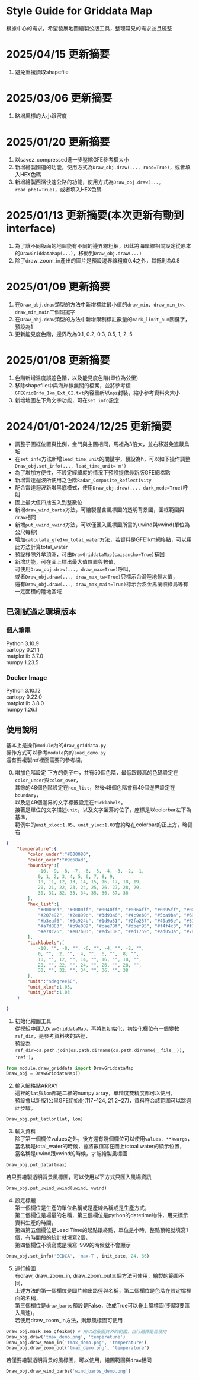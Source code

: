# Style Guide for Griddata Map
根據中心的需求，希望發展地圖繪製公版工具，整理常見的需求並且統整

# 2025/04/15 更新摘要
1. 避免重複讀取shapefile

# 2025/03/06 更新摘要
1. 略增風標的大小跟密度

# 2025/01/20 更新摘要
1. 以savez_compressed進一步壓縮GFE參考檔大小
2. 新增繪製國道的功能，使用方式為`Draw_obj.draw(..., road=True)`，或者填入HEX色碼
3. 新增繪製西濱快速公路的功能，使用方式為`Draw_obj.draw(..., road_ph61=True)`，或者填入HEX色碼

# 2025/01/13 更新摘要(本次更新有動到interface)
1. 為了讓不同版面的地圖能有不同的邊界線粗細，因此將海岸線相關設定從原本的`DrawGriddataMap(...)`，移動到`Draw_obj.draw(...)`
2. 除了draw_zoom_in產出的圖片是預設邊界線粗度0.4之外，其餘則為0.8

# 2025/01/09 更新摘要
1. 在`Draw_obj.draw`類型的方法中新增標註最小值的`draw_min`、`draw_min_tw`、`draw_min_main`三個關鍵字
2. 在`Draw_obj.draw`類型的方法中新增限制標註數量的`mark_limit_num`關鍵字，預設為1
3. 更新能見度色階，邊界改為0.1, 0.2, 0.3, 0.5, 1, 2, 5

# 2025/01/08 更新摘要
1. 色階新增溫度誤差色階，以及能見度色階(單位為公里)
2. 移除shapefile中與海岸線無關的檔案，並將參考檔`GFEGridInfo_1km_Ext_OI.txt`內容重新以`npz`封裝，縮小參考資料夾大小
3. 新增地圖左下角文字功能，可在`set_info`設定

# 2024/01/01-2024/12/25 更新摘要
* 調整子圖框位置與比例，金門與主圖相同，馬祖為3倍大，並右移避免遮蔽烏坵
* 在`set_info`方法新增`lead_time_unit`的關鍵字，預設為h，可以如下操作調整`Draw_obj.set_info(..., lead_time_unit='m')`
* 為了增加方便性，不設定經緯度的情況下預設提供最新版GFE網格點
* 新增雷達迴波所使用之色階`Radar_Composite_Reflectivity`
* 配合雷達迴波新增黑底模式，使用`Draw_obj.draw(..., dark_mode=True)`呼叫
* 圖上最大值四捨五入到整數位
* 新增`draw_wind_barbs`方法，可繪製僅含風標圖的透明背景圖，圖框範圍與`draw`相同
* 新增`put_uwind_vwind`方法，可以僅匯入風標圖所需的uwind與vwind(單位為公尺每秒)  
* 增加`calculate_gfe1km_total_water`方法，若資料是GFE1km網格點，可以用此方法計算total_water
* 預設移除外傘頂洲，可由`DrawGriddataMap(caisancho=True)`補回
* 新增功能，可在圖上標出最大值位置與數值，  
  可使用`Draw_obj.draw(..., draw_max=True)`呼叫，  
  或者`Draw_obj.draw(..., draw_max_tw=True)`只標示台灣陸地最大值，  
  還有`Draw_obj.draw(..., draw_max_main=True)`標示台澎金馬蘭嶼綠島等有一定面積的陸地區域  


## 已測試過之環境版本
### 個人筆電
Python 3.10.9  
cartopy 0.21.1  
matplotlib 3.7.0  
numpy 1.23.5  
### Docker Image  
Python 3.10.12  
cartopy 0.22.0  
matplotlib 3.8.0  
numpy 1.26.1  

## 使用說明
基本上是操作`module`內的`draw_griddata.py`  
操作方式可以參考`module`內的`load_demo.py`  
還有要複製ref裡面需要的參考檔。  
  
0. 增加色階設定
下方的例子中，共有50個色階，最低跟最高的色碼設定在`color_under`與`color_over`，  
其餘的48個色階設定在`hex_list`，然後48個色階會有49個邊界設定在`boundary`，  
以及這49個邊界的文字標籤設定在`ticklabels`。  
接著是單位的文字描述`unit`，以及文字坐落的位子，座標是以colorbar左下為基準，  
範例中的`unit_xloc:1.05`、`unit_yloc:1.03`會約略在colorbar的正上方，略偏右  
```json
{
    "temperature":{
        "color_under":"#000080",
        "color_over":"#9c68ad",
        "boundary":[
            -10, -9, -8, -7, -6, -5, -4, -3, -2, -1, 
            0, 1, 2, 3, 4, 5, 6, 7, 8, 9, 
            10, 11, 12, 13, 14, 15, 16, 17, 18, 19, 
            20, 21, 22, 23, 24, 25, 26, 27, 28, 29, 
            30, 31, 32, 33, 34, 35, 36, 37, 38
        ],
        "hex_list":[
            "#0000cd", "#0000ff", "#0040ff", "#006aff", "#0095ff", "#00bfff", "#00eaff", "#00ffea", "#80fff4", "#117388", 
            "#207e92", "#2e899c", "#3d93a6", "#4c9eb0", "#5ba9ba", "#69b4c4", "#78bfce" ,"#87cad8", "#96d4e2", "#a4dfec",
            "#b3eaf6", "#0c924b", "#1d9a51", "#2fa257", "#40a95e", "#51b164", "#62b96a", "#74c170", "#85c876", "#96d07c", 
            "#a7d883", "#b9e089", "#cae78f", "#dbef95", "#f4f4c3", "#f7e78a", "#f4d576", "#f1c362", "#eeb14e", "#ea9e3a", 
            "#e78c26", "#e07b03", "#ed5138", "#ed1759", "#ad053a", "#780101", "#c3a4cd", "#af86bd"
        ],
        "ticklabels":[
            -10, "", -8, "", -6, "", -4, "", -2, "", 
            0, "",  2, "",  4, "",  6, "",  8, "", 
            10, "", 12, "", 14, "", 16, "", 18, "", 
            20, "", 22, "", 24, "", 26, "", 28, "", 
            30, "", 32, "", 34, "", 36, "", 38
        ],
        "unit":"$degree$C",
        "unit_xloc":1.05,
        "unit_yloc":1.03
    }

}
```
1. 初始化繪圖工具  
從模組中匯入`DrawGriddataMap`，再將其初始化，初始化欄位有一個變數`ref_dir`，是參考資料夾的路徑，  
預設為`ref_dir=os.path.join(os.path.dirname(os.path.dirname(__file__)), 'ref')`，  
```python
from module.draw_griddata import DrawGriddataMap
Draw_obj = DrawGriddataMap()
```
2. 輸入網格點ARRAY  
這裡的`lat`與`lon`都是二維的numpy array，單精度雙精度都可以使用，  
預設會以新版1公里GFE初始化(117~124, 21.2~27)，資料符合該範圍可以跳過此步驟。  
```python
Draw_obj.put_latlon(lat, lon)
```
3. 輸入資料  
除了第一個欄位values之外，後方還有幾個欄位可以使用`values, **kwargs`，  
當名稱是total_water的時候，會將數值寫在圖上totoal water的顯示位置，  
當名稱是uwind跟vwind的時候，才能繪製風標圖
```python
Draw_obj.put_data(tmax)
```
若只要繪製透明背景風標圖，可以使用以下方式只匯入風場資訊  
```python
Draw_obj.put_uwind_vwind(uwind, vwind)
```
4. 設定標題  
第一個欄位是生產的單位名稱或是產線名稱或是生產方式，  
第二個欄位是場量的名稱，第三個欄位是python的datetime物件，用來標示資料生產的時間，  
第四第五個欄位是Lead Time的起點跟終點，單位是小時，整點預報就填寫1個，有時間段的統計就填寫2個，  
第四個欄位不填寫或是填寫-999的時候就不會顯示
```python
Draw_obj.set_info('ECDCA', 'max-T', init_date, 24, 36)
```
5. 運行繪圖  
有draw, draw_zoom_in, draw_zoom_out三個方法可使用，繪製的範圍不同，  
上述方法的第一個欄位是圖片輸出路徑與名稱，第二個欄位是色階在設定檔裡面的名稱，  
第三個欄位是`draw_barbs`預設是False，改成True可以疊上風標圖(步驟3要匯入風速)，  
若使用draw_zoom_in方法，則無風標圖可使用
```python
Draw_obj.mask_sea_gfe1km() # 用以遮蔽圖資外的範圍，自行選擇是否使用
Draw_obj.draw('tmax_demo.png', 'temperature')
Draw_obj.draw_zoom_in('tmax_demo.png', 'temperature')
Draw_obj.draw_zoom_out('tmax_demo.png', 'temperature')
```
若僅要繪製透明背景的風標圖，可以使用，繪圖範圍與`draw`相同  
```python
Draw_obj.draw_wind_barbs('wind_barbs_demo.png')
```